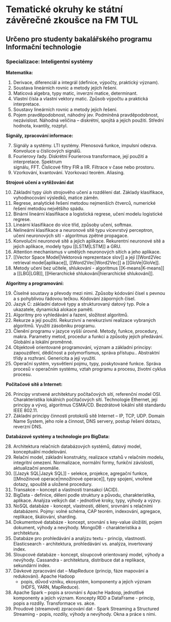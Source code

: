 # Tematické okruhy ke státní závěrečné zkoušce na FM TUL

## Určeno pro studenty bakalářského programu Informační technologie

### Specializace: Inteligentní systémy

**Matematika:**

1. Derivace, diferenciál a integrál (definice, výpočty, praktický význam).
2. Soustava lineárních rovnic a metody jejich řešení.
3. Maticová algebra, typy matic, inverzní matice, determinant.
4. Vlastní čísla a vlastní vektory matic. Způsob výpočtu a praktická interpretace.
5. Soustavy lineárních rovnic a metody jejich řešení.
6. Pojem pravděpodobnost, náhodný jev. Podmíněná pravděpodobnost, nezávislost. Náhodná
veličina – diskrétní, spojitá a jejich použití. Střední hodnota, kvantily, rozptyl.

**Signály, zpracování informace:**  

7. Signály a systémy. LTI systémy. Přenosová funkce, impulsní odezva. Konvoluce u číslicových
signálů.  
8. Fourierovy řady. Diskrétní Fourierova transformace, její použití a interpretace. Spektrum  
signálu, FFT. Číslicové filtry FIR a IIR. Filtrace v čase nebo prostoru.  
9. Vzorkování, kvantování. Vzorkovací teorém. Aliasing.

**Strojové učení a vytěžování dat**

10. Základní typy úloh strojového učení a rozdělení dat. Základy klasifikace, vyhodnocování
výsledků, matice záměn.
11. Regrese, analytické řešení metodou nejmenších čtverců, numerické řešení metodou největšího
spádu.
12. Binární lineární klasifikace a logistická regrese, učení modelu logistické regrese.
13. Lineární klasifikace do více tříd, způsoby učení, softmax.
14. Nelineární klasifikace a neuronové sítě typu vícevrstvý perceptron, učení neuronových sítí -
algoritmus zpětné propagace.
15. Konvoluční neuronové sítě a jejich aplikace. Rekurentní neuronové sítě a jejich aplikace,
modely typu [[LSTM|LSTM]] a GRU.
16. Attention mechanismus v umělých neuronových sítích a jeho aplikace.
17. [[Vector Space Model|Vektorová reprezentace slov]] a její [[Word2Vec retrieval model|aplikace]], [[Word2Vec|Word2Vec]] a [[GloVe|GloVe]].
18. Metody učení bez učitele, shlukování - algoritmus [[K-means|K-means]] a [[LBG|LGB]], [[Hierarchické shlukování|hierarchické shlukování]].

**Algoritmy a programování:**

19. Číselné soustavy a převody mezi nimi. Způsoby kódování čísel s pevnou a s pohyblivou
řádovou tečkou. Kódování záporných čísel.
20. Jazyk C: základní datové typy a strukturovaný datový typ. Pole a ukazatele, dynamická alokace
paměti.
21. Algoritmy pro vyhledávání a řazení, složitost algoritmů.
22. Rekurze a její použití. Rekurzivní a nerekurzivní realizace vybraných algoritmů. Využití
zásobníku programu.
23. Členění programu v jazyce vyšší úrovně. Metody, funkce, procedury, makra. Parametry metod,
procedur a funkcí a způsoby jejich předávání. Globální a lokální proměnné.
24. Objektově orientované programování, význam a základní principy: zapouzdření, dědičnost a
polymorfismus, správa přístupu.. Abstraktní třídy a rozhraní. Genericita a její využití.
25. Operační systém, vysvětlení pojmu, typy, poskytované funkce. Správa procesů v operačním
systému, vztah programu a procesu, životní cyklus procesu.

**Počítačové sítě a Internet:**

26. Principy vrstvené architektury počítačových sítí, referenční model OSI. Charakteristika
lokálních počítačových sítí. Technologie Ethernet, její principy a vývoj, algoritmus CSMA/CD.
Bezdrátové lokální sítě standardu IEEE 802.11.
27. Základní principy činnosti protokolů sítě Internet – IP, TCP, UDP. Domain Name System, jeho
role a činnost, DNS servery, postup řešení dotazu, reverzní DNS.

**Databázové systémy a technologie pro BigData:**

28. Architektura relačních databázových systémů, datový model, konceptuální modelování.
29. Relační model, základní konstrukty, realizace vztahů v relačním modelu, integritní omezení.
Normalizace, normální formy, funkční závislosti, aktualizační anomálie.
30. [[Jazyk SQL|Jazyk SQL]] - selekce, projekce, agregační funkce, [[Množinové operace|množinové operace]], typy spojení, vnořené
dotazy, spouště a uložené procedury.
31. Transakce – koncept a vlastnosti transakcí (ACID).
32. BigData - definice, dělení podle struktury a původu, charakteristika, aplikace. Analýza velkých
dat - jednotlivé kroky, typy, výhody a výzvy.
33. NoSQL databáze - koncept, vlastnosti, dělení, srovnání s relačními databázemi. Pojmy: volné
schéma, CAP teorém, indexování, agregace, replikace, škálování, sharding.
34. Dokumentové databáze - koncept, srovnání s key-value úložišti, pojem dokument, výhody a
nevýhody. MongoDB - charakteristika a architektura.
35. Databáze pro prohledávání a analýzu textu - princip, vlastnosti. Elasticsearch - architektura,
prohledávání vs. analýza, invertovaný index.
36. Sloupcové databáze - koncept, sloupcově orientovaný model, výhody a nevýhody. Cassandra -
architektura, distribuce dat a replikace, sekundární index.
37. Dávkové zpracování dat – MapReduce (princip, fáze mapování a redukování). Apache Hadoop
	- popis, důvod vzniku, ekosystém, komponenty a jejich význam (HDFS, YARN, MapReduce).
38. Apache Spark – popis a srovnání s Apache Hadoop, jednotlivé komponenty a jejich význam.
Koncepty RDD a DataFrame - princip, popis a rozdíly. Transformace vs. akce.
39. Proudové (streamové) zpracování dat - Spark Streaming a Structured Streaming - popis,
rozdíly, výhody a nevýhody. Okna a práce s nimi.